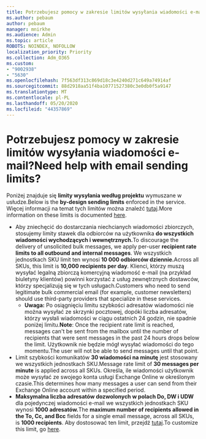 ```yaml
---
title: Potrzebujesz pomocy w zakresie limitów wysyłania wiadomości e-mail?
ms.author: pebaum
author: pebaum
manager: mnirkhe
ms.audience: Admin
ms.topic: article
ROBOTS: NOINDEX, NOFOLLOW
localization_priority: Priority
ms.collection: Adm_O365
ms.custom:
- "9002938"
- "5630"
ms.openlocfilehash: 7f563df313c869d18c3e4240d271c649a74914af
ms.sourcegitcommit: 88d2918aa51f4ba10771527380c3e0db0f5a9147
ms.translationtype: MT
ms.contentlocale: pl-PL
ms.lasthandoff: 05/20/2020
ms.locfileid: "44357869"
---
```

# <a name="need-help-with-email-sending-limits"></a><span data-ttu-id="6c7fb-102">Potrzebujesz pomocy w zakresie limitów wysyłania wiadomości e-mail?</span><span class="sxs-lookup"><span data-stu-id="6c7fb-102">Need help with email sending limits?</span></span>

<span data-ttu-id="6c7fb-103">Poniżej znajduje się **limity wysyłania według projektu** wymuszane w usłudze.</span><span class="sxs-lookup"><span data-stu-id="6c7fb-103">Below is the **by-design sending limits** enforced in the service.</span></span> <span data-ttu-id="6c7fb-104">Więcej informacji na temat tych limitów można znaleźć [tutaj](https://docs.microsoft.com/office365/servicedescriptions/exchange-online-service-description/exchange-online-limits#receiving-and-sending-limits).</span><span class="sxs-lookup"><span data-stu-id="6c7fb-104">More information on these limits is documented [here](https://docs.microsoft.com/office365/servicedescriptions/exchange-online-service-description/exchange-online-limits#receiving-and-sending-limits).</span></span>

- <span data-ttu-id="6c7fb-105">Aby zniechęcić do dostarczania niechcianych wiadomości zbiorczych, stosujemy limity stawek dla odbiorców na użytkownika **do wszystkich wiadomości wychodzących i wewnętrznych.**</span><span class="sxs-lookup"><span data-stu-id="6c7fb-105">To discourage the delivery of unsolicited bulk messages, we apply per-user **recipient rate limits to all outbound and internal messages**.</span></span> <span data-ttu-id="6c7fb-106">We wszystkich jednostkach SKU limit ten wynosi **10 000 odbiorców dziennie.**</span><span class="sxs-lookup"><span data-stu-id="6c7fb-106">Across all SKUs, this limit is **10,000 recipients per day**.</span></span>  <span data-ttu-id="6c7fb-107">Klienci, którzy muszą wysyłać legalną zbiorczą komercyjną wiadomość e-mail (na przykład biuletyny klientów) powinni korzystać z usług zewnętrznych dostawców, którzy specjalizują się w tych usługach.</span><span class="sxs-lookup"><span data-stu-id="6c7fb-107">Customers who need to send legitimate bulk commercial email (for example, customer newsletters) should use third-party providers that specialize in these services.</span></span>
    - <span data-ttu-id="6c7fb-108">**Uwaga:** Po osiągnięciu limitu szybkości adresatów wiadomości nie można wysyłać ze skrzynki pocztowej, dopóki liczba adresatów, którzy wysłali wiadomości w ciągu ostatnich 24 godzin, nie spadnie poniżej limitu.</span><span class="sxs-lookup"><span data-stu-id="6c7fb-108">**Note**: Once the recipient rate limit is reached, messages can't be sent from the mailbox until the number of recipients that were sent messages in the past 24 hours drops below the limit.</span></span> <span data-ttu-id="6c7fb-109">Użytkownik nie będzie mógł wysyłać wiadomości do tego momentu.</span><span class="sxs-lookup"><span data-stu-id="6c7fb-109">The user will not be able to send messages until that point.</span></span>
- <span data-ttu-id="6c7fb-110">Limit szybkości komunikatów **30 wiadomości na minutę** jest stosowany we wszystkich jednostkach SKU.</span><span class="sxs-lookup"><span data-stu-id="6c7fb-110">Message rate limit of **30 messages per minute** is applied across all SKUs.</span></span> <span data-ttu-id="6c7fb-111">Określa, ile wiadomości użytkownik może wysyłać ze swojego konta usługi Exchange Online w określonym czasie.</span><span class="sxs-lookup"><span data-stu-id="6c7fb-111">This determines how many messages a user can send from their Exchange Online account within a specified period.</span></span>
- <span data-ttu-id="6c7fb-112">**Maksymalna liczba adresatów dozwolonych w polach Do, DW i UDW** dla pojedynczej wiadomości e-mail we wszystkich jednostkach SKU wynosi **1000 adresatów.**</span><span class="sxs-lookup"><span data-stu-id="6c7fb-112">The **maximum number of recipients allowed in the To, Cc, and Bcc** fields for a single email message, across all SKUs, is **1000 recipients**.</span></span> <span data-ttu-id="6c7fb-113">Aby dostosować ten limit, przejdź [tutaj](https://techcommunity.microsoft.com/t5/exchange-team-blog/customizable-recipient-limits-in-office-365/ba-p/1183228).</span><span class="sxs-lookup"><span data-stu-id="6c7fb-113">To customize this limit, go [here](https://techcommunity.microsoft.com/t5/exchange-team-blog/customizable-recipient-limits-in-office-365/ba-p/1183228).</span></span>
